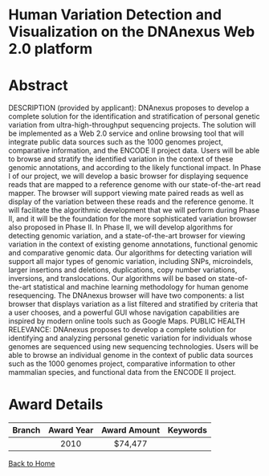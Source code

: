 
Human Variation Detection and Visualization on the DNAnexus Web 2.0 platform
============================================================================

# Abstract


DESCRIPTION (provided by applicant): DNAnexus proposes to develop a complete solution for the identification and stratification of personal genetic variation from ultra-high-throughput sequencing projects. The solution will be implemented as a Web 2.0 service and online browsing tool that will integrate public data sources such as the 1000 genomes project, comparative information, and the ENCODE II project data. Users will be able to browse and stratify the identified variation in the context of these genomic annotations, and according to the likely functional impact. In Phase I of our project, we will develop a basic browser for displaying sequence reads that are mapped to a reference genome with our state-of-the-art read mapper. The browser will support viewing mate paired reads as well as display of the variation between these reads and the reference genome. It will facilitate the algorithmic development that we will perform during Phase II, and it will be the foundation for the more sophisticated variation browser also proposed in Phase II. In Phase II, we will develop algorithms for detecting genomic variation, and a state-of-the-art browser for viewing variation in the context of existing genome annotations, functional genomic and comparative genomic data. Our algorithms for detecting variation will support all major types of genomic variation, including SNPs, microindels, larger insertions and deletions, duplications, copy number variations, inversions, and translocations. Our algorithms will be based on state-of-the-art statistical and machine learning methodology for human genome resequencing. The DNAnexus browser will have two components: a list browser that displays variation as a list filtered and stratified by criteria that a user chooses, and a powerful GUI whose navigation capabilities are inspired by modern online tools such as Google Maps.        PUBLIC HEALTH RELEVANCE: DNAnexus proposes to develop a complete solution for identifying and analyzing personal genetic variation for individuals whose genomes are sequenced using new sequencing technologies. Users will be able to browse an individual genome in the context of public data sources such as the 1000 genomes project, comparative information to other mammalian species, and functional data from the ENCODE II project.  

# Award Details

|Branch|Award Year|Award Amount|Keywords|
| :---: | :---: | :---: | :---: |
||2010|$74,477||
  
  


[Back to Home](https://github.com/chrischow/dod_sbir_awards#1824)